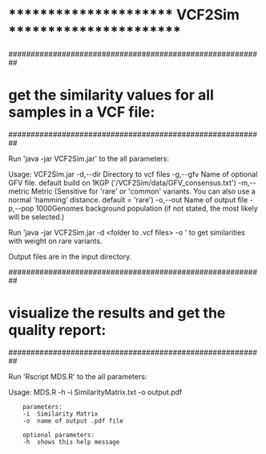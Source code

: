 
# *********************  VCF2Sim  ********************** #


##########################################################
# get the similarity values for all samples in a VCF file:
##########################################################

Run 'java -jar VCF2Sim.jar' to the all parameters:

Usage: VCF2Sim.jar
 -d,--dir <arg>      Directory to vcf files
 -g,--gfv <arg>      Name of optional GFV file. default build on 1KGP
                     ('/VCF2Sim/data/GFV_consensus.txt')
 -m,--metric <arg>   Metric (Sensitive for 'rare' or 'common' variants.
                     You can also use a normal 'hamming' distance. default
                     = 'rare')
 -o,--out <arg>      Name of output file
 -p,--pop <arg>      1000Genomes background population (if not stated, the
                     most likely will be selected.)
                     

Run 'java -jar VCF2Sim.jar  -d <folder to .vcf files> -o <output file>'
to get similarities with weight on rare variants. 

Output files are in the input directory.


##########################################################
# visualize the results and get the quality report:
##########################################################

Run 'Rscript MDS.R' to the all parameters:

Usage:	MDS.R -h -i SimilarityMatrix.txt -o output.pdf 
	
		parameters:
		-i	Similarity Matrix
		-o	name of output .pdf file
		
		optional parameters:
		-h	shows this help message



